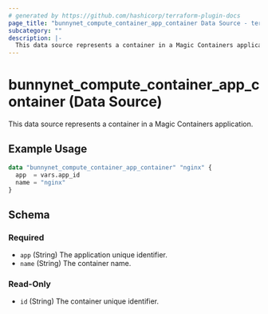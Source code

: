 ```yaml
---
# generated by https://github.com/hashicorp/terraform-plugin-docs
page_title: "bunnynet_compute_container_app_container Data Source - terraform-provider-bunnynet"
subcategory: ""
description: |-
  This data source represents a container in a Magic Containers application.
---
```


# bunnynet_compute_container_app_container (Data Source)

This data source represents a container in a Magic Containers application.

## Example Usage

```terraform
data "bunnynet_compute_container_app_container" "nginx" {
  app  = vars.app_id
  name = "nginx"
}
```

<!-- schema generated by tfplugindocs -->
## Schema

### Required

- `app` (String) The application unique identifier.
- `name` (String) The container name.

### Read-Only

- `id` (String) The container unique identifier.
